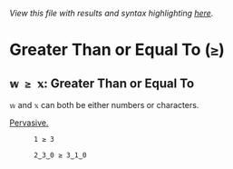 *View this file with results and syntax highlighting [here](https://mlochbaum.github.io/BQN/help/greaterthanorequalto.html).*

# Greater Than or Equal To (`≥`)
    
## `𝕨 ≥ 𝕩`: Greater Than or Equal To
    
`𝕨` and `𝕩` can both be either numbers or characters.
    
[Pervasive.](https://mlochbaum.github.io/BQN/doc/arithmetic.html#pervasion)
    
          1 ≥ 3

          2‿3‿0 ≥ 3‿1‿0

    
